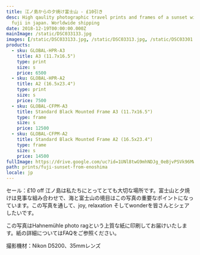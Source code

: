 ```yaml
---
title: 江ノ島からの夕焼け富士山 - £10引き
desc: High qaulity photographic travel prints and frames of a sunset with mount
  fuji in japan. Worldwide shipping
date: 2018-12-19T00:00:00.000Z
mainImage: /static/DSC033133.jpg
images: [/static/DSC033133.jpg, /static/DSC03313.jpg, /static/DSC03301.jpg, /static/DSC03307.jpg, /static/DSC03310.jpg]
products:
  - sku: GLOBAL-HPR-A3
    title: A3 (11.7x16.5")
    type: print
    size: s
    price: 6500
  - sku: GLOBAL-HPR-A2
    title: A2 (16.5x23.4")
    type: print
    size: s
    price: 7500
  - sku: GLOBAL-CFPM-A3
    title: Standard Black Mounted Frame A3 (11.7x16.5")
    type: frame
    size: s
    price: 12500
  - sku: GLOBAL-CFPM-A2
    title: Standard Black Mounted Frame A2 (16.5x23.4")
    type: frame
    size: s
    price: 14500
fullImage: https://drive.google.com/uc?id=1UNl8twG9mhNDJg_0eBjvPSVk96MWWRcG
path: prints/fuji-sunset-from-enoshima
locale: jp
---
```

セール：£10 off
江ノ島は私たちにとってとても大切な場所です。富士山と夕焼けは見事な組み合わせで、海と富士山の境目はこの写真の重要なポイントになっています。この写真を通して、joy, relaxation そしてwonderを皆さんとシェアしたいです。

この写真はHahnemühle photo ragという上質な紙に印刷してお届けいたします。紙の詳細についてはFAQをご参照ください。

撮影機材：Nikon D5200、35mmレンズ